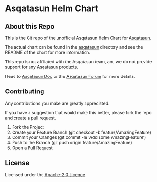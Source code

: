 Asqatasun Helm Chart
=================

About this Repo
----------------

This is the Git repo of the unofficial Asqatasun Helm Chart for [Asqatasun](https://asqatasun.org/).

The actual chart can be found in the [asqatasun](charts/asqatasun) directory and see the README of the chart for more information.

This repo is not affiliated with the Asqatasun team, and we do not provide support for any Asqatasun products.

Head to [Asqatasun Doc](https://doc.asqatasun.org) or the [Asqatasun Forum](https://forum.asqatasun.org/) for more details.

Contributing
------------

Any contributions you make are greatly appreciated.

If you have a suggestion that would make this better, please fork the repo and create a pull request.

1. Fork the Project
2. Create your Feature Branch (git checkout -b feature/AmazingFeature)
3. Commit your Changes (git commit -m 'Add some AmazingFeature')
4. Push to the Branch (git push origin feature/AmazingFeature)
5. Open a Pull Request


License
-------

Licensed under the [Apache-2.0 Licence](LICENSE)
